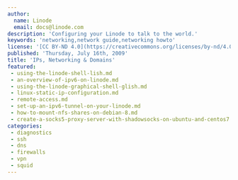 ```yaml
---
author:
  name: Linode
  email: docs@linode.com
description: 'Configuring your Linode to talk to the world.'
keywords: 'networking,network guide,networking howto'
license: '[CC BY-ND 4.0](https://creativecommons.org/licenses/by-nd/4.0)'
published: 'Thursday, July 16th, 2009'
title: 'IPs, Networking & Domains'
featured:
 - using-the-linode-shell-lish.md
 - an-overview-of-ipv6-on-linode.md
 - using-the-linode-graphical-shell-glish.md
 - linux-static-ip-configuration.md
 - remote-access.md
 - set-up-an-ipv6-tunnel-on-your-linode.md
 - how-to-mount-nfs-shares-on-debian-8.md
 - create-a-socks5-proxy-server-with-shadowsocks-on-ubuntu-and-centos7.md
categories:
 - diagnostics
 - ssh
 - dns
 - firewalls
 - vpn
 - squid
---
```

